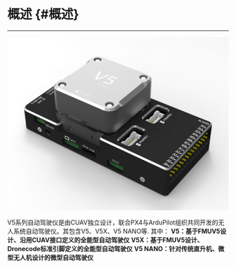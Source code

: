 # 概述 {#概述}

---

![V5 AutoPilot](../assets/flight-controller/v5-autopilot/v5-autopilot.jpg)

V5系列自动驾驶仪是由CUAV独立设计，联合PX4与ArduPilot组织共同开发的无人系统自动驾驶仪。其包含V5、V5X、V5 NANO等.
其中：
**V5：基于FMUV5设计、沿用CUAV接口定义的全能型自动驾驶仪**
**V5X：基于FMUV5设计、Dronecode标准引脚定义的全能型自动驾驶仪**
**V5 NANO：针对传统直升机、微型无人机设计的微型自动驾驶仪**




